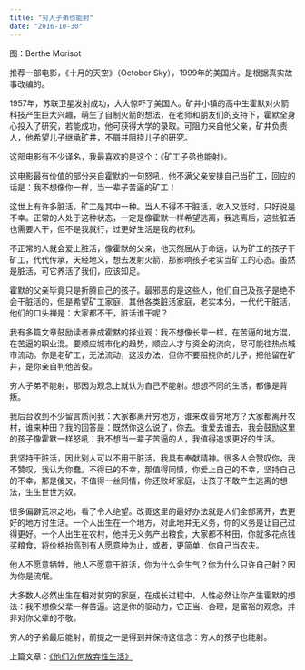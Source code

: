 ```yaml
---
title: "穷人子弟也能射"
date: "2016-10-30"
---
```


图：Berthe Morisot

推荐一部电影，《十月的天空》（October Sky），1999年的美国片。是根据真实故事改编的。

1957年，苏联卫星发射成功，大大惊吓了美国人。矿井小镇的高中生霍默对火箭科技产生巨大兴趣，萌生了自制火箭的想法，在老师和朋友们的支持下，霍默全身心投入了研究，若能成功，他可获得大学的录取。可阻力来自他父亲，矿井负责人，他希望儿子继承矿井，不屑并阻挠儿子的研究。

这部电影有不少译名，我最喜欢的是这个：《矿工子弟也能射》。

这电影最有价值的部分来自霍默的一句怒吼，他不满父亲安排自己当矿工，回应的话是：我不想像你一样，当一辈子苦逼的矿工！

这世上有许多脏活，矿工是其中一种。当人不得不干脏活，收入又低时，只好说是不幸。正常的人处于这种状态，一定是像霍默一样希望逃离，我逃离后，这些脏活也需要人干，但不是我就行，过更好生活是我的权利。

不正常的人就会爱上脏活，像霍默的父亲，他天然屈从于命运，认为矿工的孩子干矿工，代代传承，天经地义，想去发射火箭，那影响孩子老实当矿工的心态。虽然是脏活，可它养活了我们，应该知足。

霍默的父亲毕竟只是折腾自己的孩子。最邪恶的是这些人，他们自己及孩子是绝不会干脏活的，但是希望矿工家庭，其他各类脏活家庭，老实本分，一代代干脏活，他们的口头禅是：大家都不干，脏活谁干呢？

我有多篇文章鼓励读者养成霍黙的择业观：我不想像长辈一样，在苦逼的地方混，在苦逼的职业混。要顺应城市化的趋势，顺应人才与资金的流向，尽可能往热点城市流动。你是老矿工，无法流动，这没办法，但你不要阻挠你的儿子，把他留在矿井，是你亲自判他苦役。

穷人子弟不能射，那因为观念上就认为自己不能射。想想不同的生活，都像是背叛。

我后台收到不少留言质问我：大家都离开穷地方，谁来改善穷地方？大家都离开农村，谁来种田？我的回答是：既然你这么说了，你去。谁爱去谁去，我会鼓励这里的孩子像霍默一样怒吼：我不想当一辈子苦逼的人，我值得追求更好的生活。

我坚持干脏活，因此别人可以不用干脏活，我具有奉献精神。很多人会赞叹你，我不赞叹，我认为你蠢。不得已的不幸，那值得同情，你爱上自己的不幸，坚持自己的不幸，那是傻叉，不值得一丝同情，你还败坏家庭，让孩子不敢产生逃离的想法，生生世世为奴。  

很多偏僻荒凉之地，看了令人绝望。改善这里的最好办法就是人们全部离开，去更好的地方讨生活。一个人出生在一个地方，对此地并无义务，你的义务是让自己过得更好。一个人出生在农村，他并无义务产出粮食，大家都不种田，你就多花点钱买粮食，将价格抬高到有人愿意种为止，或者，更简单，你自己当农夫。  

他人不愿意牺牲，他人不愿意干脏活，你为什么会生气？你为什么只许自己射？因为你是流氓。

大多数人必然出生在相对贫穷的家庭，在成长过程中，人性必然让你产生霍默的想法：我不想像父辈一样苦逼。这是你的驱动力，它正当、合理，是富裕的观念，并非对你父辈的不敬。  

穷人的子弟最后能射，前提之一是得到并保持这信念：穷人的孩子也能射。

上篇文章：[《他们为何放弃性生活》](http://mp.weixin.qq.com/s?__biz=MjM5NDU0Mjk2MQ==&mid=2651622472&idx=1&sn=308b34bdcbf97d76e13d97cc1c312a90&chksm=bd7e08568a098140bd8abef102bcf81fb15d7383244a065c95087411d850254b02a6c85e6bc0&scene=21#wechat_redirect)
